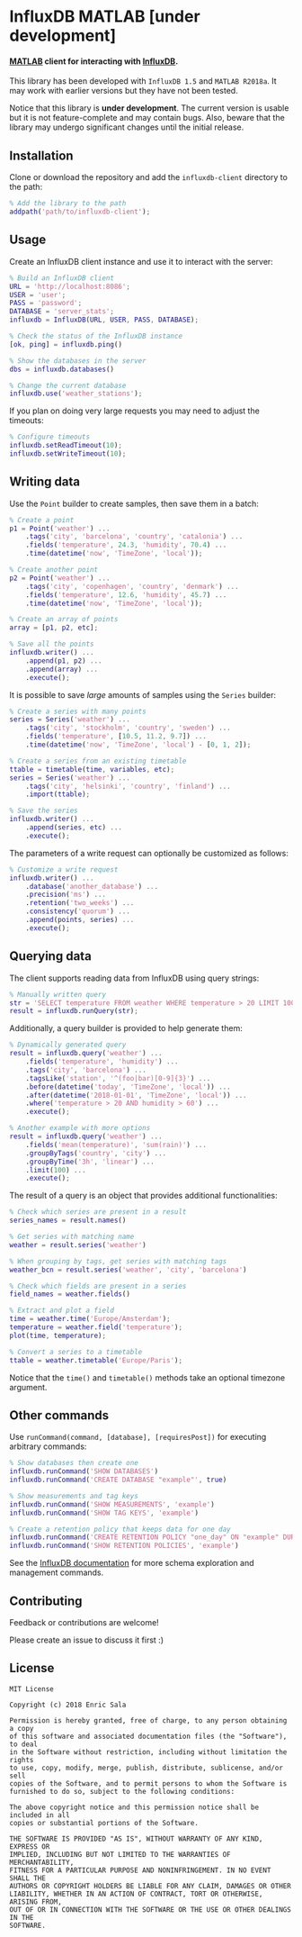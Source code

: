 InfluxDB MATLAB [under development]
===================================

#### [MATLAB][matlab] client for interacting with [InfluxDB][influxdb].

This library has been developed with `InfluxDB 1.5` and `MATLAB R2018a`.
It may work with earlier versions but they have not been tested. 

Notice that this library is **under development**.
The current version is usable but it is not feature-complete and may contain bugs.
Also, beware that the library may undergo significant changes until the initial release.


Installation
------------

Clone or download the repository and add the `influxdb-client` directory to the path:

```matlab
% Add the library to the path
addpath('path/to/influxdb-client');
```


Usage
-----

Create an InfluxDB client instance and use it to interact with the server:

```matlab
% Build an InfluxDB client
URL = 'http://localhost:8086';
USER = 'user';
PASS = 'password';
DATABASE = 'server_stats';
influxdb = InfluxDB(URL, USER, PASS, DATABASE);

% Check the status of the InfluxDB instance
[ok, ping] = influxdb.ping()

% Show the databases in the server
dbs = influxdb.databases()

% Change the current database
influxdb.use('weather_stations');
```

If you plan on doing very large requests you may need to adjust the timeouts:

```matlab
% Configure timeouts
influxdb.setReadTimeout(10);
influxdb.setWriteTimeout(10);
```


Writing data
------------

Use the `Point` builder to create samples, then save them in a batch:

```matlab
% Create a point
p1 = Point('weather') ...
    .tags('city', 'barcelona', 'country', 'catalonia') ...
    .fields('temperature', 24.3, 'humidity', 70.4) ...
    .time(datetime('now', 'TimeZone', 'local'));

% Create another point
p2 = Point('weather') ...
    .tags('city', 'copenhagen', 'country', 'denmark') ...
    .fields('temperature', 12.6, 'humidity', 45.7) ...
    .time(datetime('now', 'TimeZone', 'local'));

% Create an array of points
array = [p1, p2, etc];

% Save all the points
influxdb.writer() ...
    .append(p1, p2) ...
    .append(array) ...
    .execute();
```

It is possible to save *large* amounts of samples using the `Series` builder:

```matlab
% Create a series with many points
series = Series('weather') ...
    .tags('city', 'stockholm', 'country', 'sweden') ...
    .fields('temperature', [10.5, 11.2, 9.7]) ...
    .time(datetime('now', 'TimeZone', 'local') - [0, 1, 2]);

% Create a series from an existing timetable
ttable = timetable(time, variables, etc);
series = Series('weather') ...
    .tags('city', 'helsinki', 'country', 'finland') ...
    .import(ttable);

% Save the series
influxdb.writer() ...
    .append(series, etc) ...
    .execute();
```

The parameters of a write request can optionally be customized as follows:

```matlab
% Customize a write request
influxdb.writer() ...
    .database('another_database') ...
    .precision('ms') ...
    .retention('two_weeks') ...
    .consistency('quorum') ...
    .append(points, series) ...
    .execute();
```


Querying data
-------------

The client supports reading data from InfluxDB using query strings:

```matlab
% Manually written query
str = 'SELECT temperature FROM weather WHERE temperature > 20 LIMIT 100';
result = influxdb.runQuery(str);
```

Additionally, a query builder is provided to help generate them:

```matlab
% Dynamically generated query
result = influxdb.query('weather') ...
    .fields('temperature', 'humidity') ...
    .tags('city', 'barcelona') ...
    .tagsLike('station', '^(foo|bar)[0-9]{3}') ...
    .before(datetime('today', 'TimeZone', 'local')) ...
    .after(datetime('2018-01-01', 'TimeZone', 'local')) ...
    .where('temperature > 20 AND humidity > 60') ...
    .execute();

% Another example with more options
result = influxdb.query('weather') ...
    .fields('mean(temperature)', 'sum(rain)') ...
    .groupByTags('country', 'city') ...
    .groupByTime('3h', 'linear') ...
    .limit(100) ...
    .execute();
```

The result of a query is an object that provides additional functionalities:

```matlab
% Check which series are present in a result
series_names = result.names()

% Get series with matching name
weather = result.series('weather')

% When grouping by tags, get series with matching tags
weather_bcn = result.series('weather', 'city', 'barcelona')

% Check which fields are present in a series
field_names = weather.fields()

% Extract and plot a field
time = weather.time('Europe/Amsterdam');
temperature = weather.field('temperature');
plot(time, temperature);

% Convert a series to a timetable
ttable = weather.timetable('Europe/Paris');
```

Notice that the `time()` and `timetable()` methods take an optional timezone argument.

Other commands
--------------

Use `runCommand(command, [database], [requiresPost])` for executing arbitrary commands:

```matlab
% Show databases then create one
influxdb.runCommand('SHOW DATABASES')
influxdb.runCommand('CREATE DATABASE "example"', true)

% Show measurements and tag keys
influxdb.runCommand('SHOW MEASUREMENTS', 'example')
influxdb.runCommand('SHOW TAG KEYS', 'example')

% Create a retention policy that keeps data for one day
influxdb.runCommand('CREATE RETENTION POLICY "one_day" ON "example" DURATION 1d REPLICATION 1', true)
influxdb.runCommand('SHOW RETENTION POLICIES', 'example')
```

See the [InfluxDB documentation][influxdb-docs] for more schema exploration and management commands.


Contributing
------------

Feedback or contributions are welcome!

Please create an issue to discuss it first :)


License
-------

    MIT License

    Copyright (c) 2018 Enric Sala

    Permission is hereby granted, free of charge, to any person obtaining a copy
    of this software and associated documentation files (the "Software"), to deal
    in the Software without restriction, including without limitation the rights
    to use, copy, modify, merge, publish, distribute, sublicense, and/or sell
    copies of the Software, and to permit persons to whom the Software is
    furnished to do so, subject to the following conditions:

    The above copyright notice and this permission notice shall be included in all
    copies or substantial portions of the Software.

    THE SOFTWARE IS PROVIDED "AS IS", WITHOUT WARRANTY OF ANY KIND, EXPRESS OR
    IMPLIED, INCLUDING BUT NOT LIMITED TO THE WARRANTIES OF MERCHANTABILITY,
    FITNESS FOR A PARTICULAR PURPOSE AND NONINFRINGEMENT. IN NO EVENT SHALL THE
    AUTHORS OR COPYRIGHT HOLDERS BE LIABLE FOR ANY CLAIM, DAMAGES OR OTHER
    LIABILITY, WHETHER IN AN ACTION OF CONTRACT, TORT OR OTHERWISE, ARISING FROM,
    OUT OF OR IN CONNECTION WITH THE SOFTWARE OR THE USE OR OTHER DEALINGS IN THE
    SOFTWARE.


 [matlab]: https://en.wikipedia.org/wiki/MATLAB
 [influxdb]: https://en.wikipedia.org/wiki/InfluxDB
 [influxdb-docs]: https://docs.influxdata.com/influxdb
